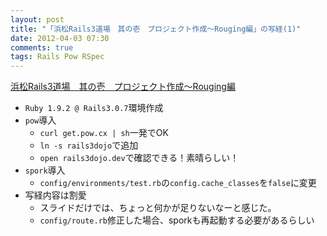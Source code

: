 ```yaml
---
layout: post
title: "「浜松Rails3道場　其の壱　プロジェクト作成〜Rouging編」の写経(1)"
date: 2012-04-03 07:30
comments: true
tags: Rails Pow RSpec
---
```

[浜松Rails3道場　其の壱　プロジェクト作成〜Rouging編](http://www.slideshare.net/mackato/rails3dojo-routing)

* `Ruby 1.9.2 @ Rails3.0.7`環境作成
* `pow`導入
    * `curl get.pow.cx | sh`一発でOK
    * `ln -s rails3dojo`で追加
    * `open rails3dojo.dev`で確認できる！素晴らしい！
* `spork`導入
    * `config/environments/test.rb`の`config.cache_classes`を`false`に変更
* 写経内容は割愛
    * スライドだけでは、ちょっと何かが足りないなーと感じた。
    * `config/route.rb`修正した場合、sporkも再起動する必要があるらしい
